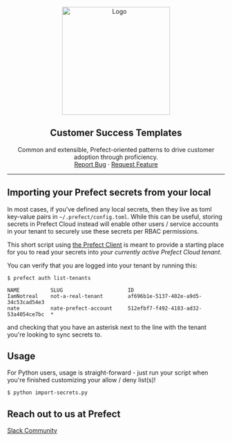<div id="top"></div>

<!-- PROJECT LOGO -->
<br />
<div align="center">
  <a href="https://github.com/PrefectHQ/customer-success-recipes">
    <img src="https://www.prefect.io/images/brand-assets/prefect-logos-png/prefect-logo-gradient-white.png" alt="Logo" width="250">
  </a>

<h2 align="center">Customer Success Templates</h2>

  <p align="center">
    Common and extensible, Prefect-oriented patterns to drive customer adoption through proficiency. 
    <!-- <br />
    <a href="??"><strong>Explore prod use-cases »</strong></a>
    <br /> -->
    <br />
    <a href="https://github.com/PrefectHQ/customer-success-recipes/issues">Report Bug</a>
    ·
    <a href="https://github.com/PrefectHQ/customer-success-recipes/issues">Request Feature</a>
  </p>
</div>
<hr>


## Importing your Prefect secrets from your local
In most cases, if you've defined any local secrets, then they live as toml key-value pairs in `~/.prefect/config.toml`. While this can be useful, storing secrets in Prefect Cloud instead will enable other users / service accounts in your tenant to securely use these secrets per RBAC permissions.

This short script using [the Prefect Client](https://docs.prefect.io/api/latest/client/client.html#client-2) is meant to provide a starting place for you to read your secrets into *your currently active Prefect Cloud tenant*.

You can verify that you are logged into your tenant by running this: 
```shell
$ prefect auth list-tenants

NAME          SLUG                     ID
IamNotreal    not-a-real-tenant        af696b1e-5137-402e-a9d5-34c53cad54e3
nate          nate-prefect-account     512efbf7-f492-4183-ad32-53a4054ce7bc  *
```

and checking that you have an asterisk next to the line with the tenant you're looking to sync secrets to.

## Usage
For Python users, usage is straight-forward - just run your script when you're finished customizing your allow / deny list(s)!

```shell
$ python import-secrets.py
```

## Reach out to us at Prefect
[Slack Community](https://prefect-community.slack.com/ssb/redirect)
